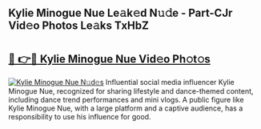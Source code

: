 ## Kylie Minogue Nue Le𝚊k𝚎d N𝚞𝚍e - Part-CJr Vid𝚎o Photos Le𝚊ks TxHbZ

# <h2><a href="http://fbaawew.evod.top/?m=Kylie+Minogue+Nue">🔗 👉🔴 Kylie Minogue Nue Vid𝚎o Ph𝚘t𝚘s</a></h2>

[![Kylie Minogue Nue N𝚞d𝚎s](https://i.imgur.com/8V9OHl7.gif)](http://fbaawew.evod.top/?m=Kylie+Minogue+Nue)
Influential social media influencer Kylie Minogue Nue, recognized for sharing lifestyle and dance-themed content, including dance trend performances and mini vlogs. A public figure like Kylie Minogue Nue, with a large platform and a captive audience, has a responsibility to use his influence for good. 
